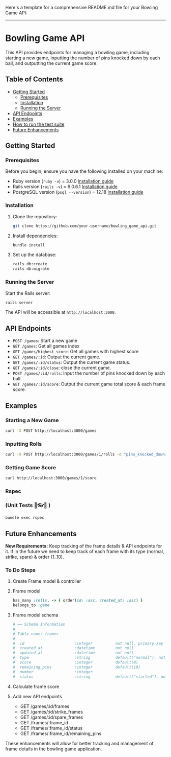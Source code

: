 Here's a template for a comprehensive README.md file for your Bowling Game API:

---

# Bowling Game API

This API provides endpoints for managing a bowling game, including starting a new game, inputting the number of pins knocked down by each ball, and outputting the current game score.

## Table of Contents

- [Getting Started](#getting-started)
  - [Prerequisites](#prerequisites)
  - [Installation](#installation)
  - [Running the Server](#running-the-server)
- [API Endpoints](#api-endpoints)
- [Examples](#examples)
- [How to run the test suite](#Rspec)
- [Future Enhancements](#enhancements)

## Getting Started

### Prerequisites

Before you begin, ensure you have the following installed on your machine:

- Ruby version (`ruby -v`) = 3.0.0 [Installation guide](https://www.ruby-lang.org/en/documentation/installation/)
- Rails version (`rails -v`) = 6.0.6.1 [Installation guide](https://guides.rubyonrails.org/getting_started.html#installing-rails)
- PostgreSQL version (`psql --version`) = 12.18 [Installation guide](https://www.postgresql.org/download/)

### Installation

1. Clone the repository:

   ```bash
   git clone https://github.com/your-username/bowling_game_api.git
   ```

2. Install dependencies:

   ```bash
   bundle install
   ```

3. Set up the database:

   ```bash
   rails db:create
   rails db:migrate
   ```

### Running the Server

Start the Rails server:

```bash
rails server
```

The API will be accessible at `http://localhost:3000`.

## API Endpoints

- `POST /games`: Start a new game
- `GET /games`: Get all games index
- `GET /games/highest_score`: Get all games with highest score
- `GET /games/:id`: Output the current game.
- `GET /games/:id/status`: Output the current game status.
- `GET /games/:id/close`: close the current game.
- `POST /games/:id/rolls`: Input the number of pins knocked down by each ball.
- `GET /games/:id/score`: Output the current game total score & each frame score.

## Examples

### Starting a New Game

```bash
curl -X POST http://localhost:3000/games
```

### Inputting Rolls

```bash
curl -X POST http://localhost:3000/games/1/rolls -d "pins_knocked_down=7"
```

### Getting Game Score

```bash
curl http://localhost:3000/games/1/score
```

### Rspec 
### (Unit Tests 🧪👓🔎 )
```bash
bundle exec rspec
```

## Future Enhancements

**New Requirements:** Keep tracking of the frame details & API endpoints for it. If in the future we need to keep track of each frame with its type (normal, strike, spare) & order (1..10).

### To Do Steps
1. Create Frame model & controller
2. Frame model

   ```ruby
   has_many :rolls, -> { order(id: :asc, created_at: :asc) }
   belongs_to :game
   ```

3. Frame model schema

   ```ruby
   # == Schema Information
   #
   # Table name: frames
   #
   #  id                      :integer          not null, primary key
   #  created_at              :datetime         not null
   #  updated_at              :datetime         not null
   #  type                    :string           default("normal"), not null
   #  score                   :integer          default(0)
   #  remaining_pins          :integer          default(10)
   #  number                  :integer
   #  status                  :string           default("started"), not null
   ```

4. Calculate frame score
5. Add new API endpoints
   - GET /games/:id/frames
   - GET /games/:id/strike_frames
   - GET /games/:id/spare_frames
   - GET /frames/:frame_id
   - GET /frames/:frame_id/status
   - GET /frames/:frame_id/remaining_pins

These enhancements will allow for better tracking and management of frame details in the bowling game application.
